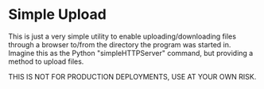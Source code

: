 # Simple Upload

This is just a very simple utility to enable uploading/downloading files through a browser to/from the directory the program was started in. Imagine this as the Python "simpleHTTPServer" command, but providing a method to upload files.

THIS IS NOT FOR PRODUCTION DEPLOYMENTS, USE AT YOUR OWN RISK.